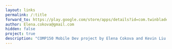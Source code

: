 ```yaml
---
layout: links
permalink: /:title
forward_to: https://play.google.com/store/apps/details?id=com.twinblade.poormanshomestereo
author: Elena.cokova@gmail.com
hidden: false
project: true
description: "COMP150 Mobile Dev project by Elena Cokova and Kevin Liu. Source: https://github.com/kevdliu/PoorMansHomeStereo"
---
```

